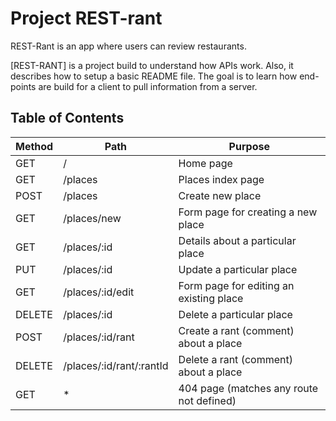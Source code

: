 # Project REST-rant

REST-Rant is an app where users can review restaurants. 

[REST-RANT] is a project build to understand how APIs work. Also, it describes how to setup a basic README file. 
The goal is to learn how end-points are build for a client to pull information from a server. 

##  Table of Contents

| Method | Path                    | Purpose                                     |
|--------|-------------------------|---------------------------------------------|
| GET    | /                       | Home page                                   |
| GET    | /places                 | Places index page                           |
| POST   | /places                 | Create new place                            |
| GET    | /places/new             | Form page for creating a new place          |
| GET    | /places/:id             | Details about a particular place            |
| PUT    | /places/:id             | Update a particular place                   |
| GET    | /places/:id/edit        | Form page for editing an existing place    |
| DELETE | /places/:id             | Delete a particular place                   |
| POST   | /places/:id/rant        | Create a rant (comment) about a place       |
| DELETE | /places/:id/rant/:rantId | Delete a rant (comment) about a place       |
| GET    | *                       | 404 page (matches any route not defined)   |
